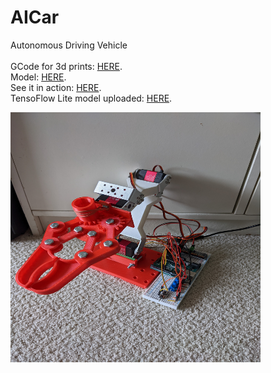 # AICar
Autonomous Driving Vehicle
\
\
GCode for 3d prints: [HERE](https://github.com/NiMez/AICar/tree/main/GCode).\
Model: [HERE](https://github.com/NiMez/AICar/tree/main/Model).\
See it in action: [HERE](https://github.com/NiMez/AICar/blob/main/Images/Pilot_Drive.mp4).\
TensoFlow Lite model uploaded: [HERE](https://github.com/NiMez/AICar/tree/main/Code).

<img src="https://github.com/NiMez/RobotArm/blob/main/Images/PXL_20220528_235018135.jpg" width="400" height="400">



